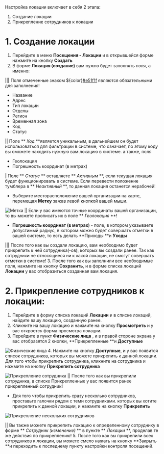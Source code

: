 Настройка локации включает в себя 2 этапа:

1. Создание локации
2. Прикрепление сотрудников к локации

# 1. Создание локации

1. Перейдите в меню **Посещения - Локации** и в открывшейся форме нажмите на кнопку **Создать**
2. В форме **Локация (создание)** вам нужно будет заполнять поля, а именно:

||| Поля отмеченные знаком ${color}[#e51f1f](*) являются обязательными для заполнения!
* Название
* Адрес
* Тип локации
* Отделы
* Регион
* Временная зона
* Код
* Статус

|| Поле ** _Код_ **является уникальным, в дальнейшем он будет использоваться для фильтрации в системе, что означает, по этому коду вы сможете находить нужную вам локацию в системе.
а также, поля
* Геолокация
* Погрешность координат (в метрах)

| Поле ** _Статус_ ** оставляете ** _Активным_ **, если текущая локация будет функционировать в системе. Если перевести положение тумблера в ** _Неактивный_ **, то данная локация останется нерабочей!
- Выберите месторасположение вашей организации на карте, перемещая **Метку** зажав левой кнопкой вашей мыши. 

![Метка](https://storage.crisp.chat/users/helpdesk/website/7c9d635e0b0cd000/image_66rq8i.png)
|| Если у вас имеются точные координаты вашей организации, то вы можете прописать их в поле ** _Геолокация_ **!
- **Погрешность координат (в метрах)** - поле, в котором указываете допустимый радиус, в котором можно будет совершать отметки в вашей системе, то есть делать **Приходы **и **Уходы**

||| После того как вы создали локацию, вам необходимо будет прикрепить к ней сотрудника(-ов), которых вы создали ранее. Так как сотрудники не относящиеся ни к какой локации, не  смогут совершать отметки в системе!
3. После того как вы заполнили все необходимые поля, нажмите на кнопку **Сохранить**, и в форме списка локаций **Локации** у вас отобразиться созданная вам локация.

# 2. Прикрепление сотрудников к локации:

1. Перейдите в форму списка локаций **Локации** и в списке локаций, найдите вашу локацию, созданную ранее.
2. Кликните на вашу локацию и нажмите на кнопку **Просмотреть** и у вас откроется форма просмотра локации.
3. Перейдите в пункт **Физические лица** , и в правой стороне экрана у вас отобразятся 2 кнопки, **Прикрепленные **и **Доступные**

![Физические лица](https://storage.crisp.chat/users/helpdesk/website/7c9d635e0b0cd000/image_1kziats.png)
4. Нажмите на кнопку **Доступные**, и у вас появится список сотрудников, которых вы можете прикрепить к данной локации. Для того чтобы прикрепить сотрудника, кликните на сотрудника и нажмите на кнопку **Прикрепить сотрудника**

![Прикрепление сотрудника](https://storage.crisp.chat/users/helpdesk/website/7c9d635e0b0cd000/image_6057pu.png)
|| После того как вы прикрепили сотрудника, в списке Прикрепленные у вас появится ранее прикрепленный сотрудник!
- Для того чтобы прикрепить сразу несколько сотрудников, проставьте галочки рядом с теми сотрудниками. которых вы хотите прикрепить к данной локации, и нажмите на кнопку **Прикрепить**

![Прикрепление нескольких сотрудников](https://storage.crisp.chat/users/helpdesk/website/7c9d635e0b0cd000/image_17qchvb.png)

|| Вы также можете прикрепить локацию к определенному сотруднику в форме ** _Сотрудник (изменение)_ ** в пункте ** _Локации_ **, проделав те же действия по прикреплению!
5. После того как вы прикрепили всех сотрудников к локации, вы можете смело нажать на кнопку **Закрыть **и переходить к последнему пункту настройки контроля посещений.